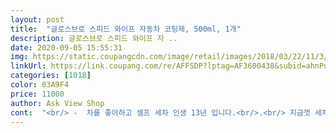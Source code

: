 ```yaml
---
layout: post 
title:  "글로스브로 스피드 와이프 자동차 코팅제, 500ml, 1개" 
description: 글로스브로 스피드 와이프 자 ..
date: 2020-09-05 15:55:31 
img: https://static.coupangcdn.com/image/retail/images/2018/03/22/11/3/718e5c84-cbfb-4ef4-8b28-d392b6582185.jpg 
linkUrl: https://link.coupang.com/re/AFFSDP?lptag=AF3600438&subid=ahnPublicAsk&pageKey=71593831&itemId=238770521&vendorItemId=3587897472&traceid=V0-113-ca599b85eba94dfe 
categories: [1018] 
color: 03A9F4 
price: 11000 
author: Ask View Shop 
cont:  "<br/> -  차를 좋아하고 셀프 세차 인생 13년 입니다.<br/>.<br/> 지금껏 세차용품만 구매한거 따지면 용품점 차리는데 .<br/>.<br/>ㅎㅎ<br/><br/> - 단점이라고 보다 이제품 스프레이통에 담겨서 오는데 통이 아까워요 리필용 제품을 따로 만들어 주셨으면 합니다<br/><br/> - 사진으로 코팅제 효과를 보여드릴순 없으나,, 자동차를 좋아하고 셀프 세차를 직접 하시는 분들이라면 꼭 한번은<br/><br/> - 설명할 필요없이 좋음.<br/><br/><br/> - 세차후 드라이 한뒤 슥슥 뿌리고 마른걸레로 닦아 주시면 됩니다.<br/><br/><br/> - 이가격에 엄청난 코팅력 + 발수력 + 광탱력  글로스브로 스피드 와이프 코팅제<br/><br/> - 이제품은 한 1년 전부터 계속 사용하는 제품입니다.<br/> 오직 코팅은 이제품만 사용합니다.<br/><br/><br/> - 현재 내 차량 도장면 상태가 좋지 않은 상태 , 오래된 자동차, 광택이 죽은차 는... <br/> 그어떤 비싼걸 써도 안되요 .<br/>.<br/>ㅎㅎ 그런분들은 이거사지말고 광택집 가서 광택 먼저 하신뒤에 사용하세요 ㅎ<br/>0.<br/> 단점 <br/>0.<br/> 마지막으로 여러분께 정말정말 이거 추천드립니다... <br/>ㅎㅎ<br/>0.<br/> 이제품은 ?<br/>0.<br/> 이제품을 구매한 이유 ?<br/>0.<br/> 장점 <br/>결과물이야 대 만족이었어요<br/>결국은 자주 자주 해줘야 좋은데 .<br/>.<br/>  전 주에 1번은 셀프 세차 합니다.<br/> 이제품 사용하면 광택도 살아나고 , 유리막효과도 있고, 발수효과도 있네요<br/>그비싼 유리막 시공을 해도 솔직하게 한달 이면 그냥 그래요 ㅎㅎ 왜 ? 우리나라 미세먼지 , 비오거나 먼지들 ,<br/>글로스브로는 이번이 처음이구요.<br/> 작업해보고 바로 작성하는지라<br/>날씨가 좋은 나라에서 살면 유리막 효과도 좋아요 .<br/>.<br/> 근데 그렇지 않더라구요 ㅎㅎ<br/>다만 !! 꼭 이런분들 계십니다.<br/>.<br/><br/>닦고 또 닦고<br/>닦이는 것도 아주 잘 닦였어요<br/>마지막으로 물왁스 촥!!<br/>만족만족 별 100개 팡팡!!<br/>매번 구입할때 다 쓰면 통이 남겨져서 아까운데 이거 리필용으로 액만 따로 팔면 좋을것같네요 .<br/><br/>물세차 하고 닦고 또 닦고<br/>물왁스는 소낙스제품도 써보고 불스크리스탈코트정도 써봤습니다.<br/><br/>반짝반짝하니 마음이 너무 좋습니다!<br/>발수효과는 아직 모르겠습니다.<br/> 일단 작업성은 아주 좋습니다.<br/><br/>뿌려놓고 잠시후에 버핑해도 잘 발려요.<br/><br/>생각했는데<br/>성격상 꼼꼼하다보니<br/>손세차 처음 해봤어요<br/>스프레이 하고 구석구석<br/>스프레이부분이 고퀄리티라 분사력도 매우 좋구요.<br/> 열심히 닦아내고 손등으로 대보았더니 슬릭감도 제법 느껴집니다.<br/><br/>써보시라고 추천드립니다<br/>안녕  리뷰어 효봉이라고 합니다.<br/><br/>앞으론 제 스스로 차 관리<br/>어찌나 고르게 분사되던지<br/>없었어요<br/>열심히 닦으니 얼룩지거나 한곳<br/>오랜지컬러에 색도 예쁘고<br/>왁스코팅 한번도 한적이 없었어요<br/>이거 사용해보고 비오는날 또는 다음번 세차할때 보세요 좋아요 .<br/>.<br/>ㅎㅎ<br/>이거 정말 좋아요.<br/>.<br/> !! 물론 이것보다 더 좋은거 유명한거 많아요 !! 알죠 ㅋ 모르는거 아닌데<br/>이제 비가 오기만을 기다려야겠어요.<br/> 비딩효과가 너무 궁금하네요<br/>저는 가성비를 따지는 사람이라 .<br/>.<br/>ㅎ 좋은 비싼 유명한 제품들 써본결과 .<br/>.<br/> 아시죠 ?<br/>중고차사서 반년인데 그동안<br/>차가 작아서 힘들지 않을거라<br/>촥촥 스프레이 분사도<br/>한시간을 넘게 닦았네요<br/>해볼라고 합니당!!<br/>힘듭니다 ㅜㅜ 물왁스<br/>" 
---
```

